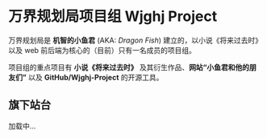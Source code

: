 # 万界规划局项目组 Wjghj Project

万界规划局是 **机智的小鱼君** (AKA: _Dragon Fish_) 建立的，以小说《将来过去时》以及 web 前后端为核心的（目前）只有一名成员的项目组。

项目组的重点项目有 **小说《将来过去时》** 及其衍生作品、**网站“小鱼君和他的朋友们”** 以及 **GitHub/Wjghj-Project** 的开源工具。

## 旗下站台

<div id="siteListContainer">加载中…</div>

<link href="static/style.css" rel="stylesheet">
<script src="static/script.js"></script>
